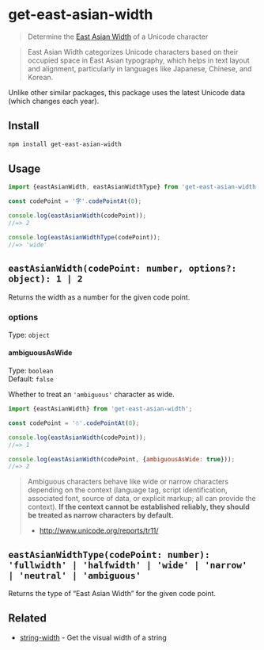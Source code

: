# get-east-asian-width

> Determine the [East Asian Width](https://unicode.org/reports/tr11/) of a Unicode character

> East Asian Width categorizes Unicode characters based on their occupied space in East Asian typography, which helps in text layout and alignment, particularly in languages like Japanese, Chinese, and Korean.

Unlike other similar packages, this package uses the latest Unicode data (which changes each year).

## Install

```sh
npm install get-east-asian-width
```

## Usage

```js
import {eastAsianWidth, eastAsianWidthType} from 'get-east-asian-width';

const codePoint = '字'.codePointAt(0);

console.log(eastAsianWidth(codePoint));
//=> 2

console.log(eastAsianWidthType(codePoint));
//=> 'wide'
```

## `eastAsianWidth(codePoint: number, options?: object): 1 | 2`

Returns the width as a number for the given code point.

### options

Type: `object`

#### ambiguousAsWide

Type: `boolean`\
Default: `false`

Whether to treat an `'ambiguous'` character as wide.

```js
import {eastAsianWidth} from 'get-east-asian-width';

const codePoint = '⛣'.codePointAt(0);

console.log(eastAsianWidth(codePoint));
//=> 1

console.log(eastAsianWidth(codePoint, {ambiguousAsWide: true}));
//=> 2
```

> Ambiguous characters behave like wide or narrow characters depending on the context (language tag, script identification, associated font, source of data, or explicit markup; all can provide the context). **If the context cannot be established reliably, they should be treated as narrow characters by default.**
>
> - <http://www.unicode.org/reports/tr11/>

## `eastAsianWidthType(codePoint: number): 'fullwidth' | 'halfwidth' | 'wide' | 'narrow' | 'neutral' | 'ambiguous'`

Returns the type of “East Asian Width” for the given code point.

## Related

- [string-width](https://github.com/sindresorhus/string-width) - Get the visual width of a string
